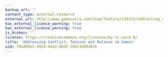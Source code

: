 ```yaml
---
backup_url: ''
content_type: external-resource
external_url: http://www.gamasutra.com/view/feature/134313/addressing_conflict_tension_and_.php
has_external_licence_warning: true
has_external_license_warning: true
is_broken: ''
license: https://creativecommons.org/licenses/by-nc-sa/4.0/
title: 'Addressing Conflict: Tension and Release in Games'
uid: f8ad89e3-4924-441d-8bd5-286f368940cb
---
```


